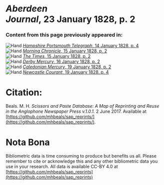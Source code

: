 # *Aberdeen Journal*, 23 January 1828, p. 2  
  
### Content from this page previously appeared in:  
![Hand](http://scissorsandpaste.net/wp-content/uploads/2017/06/smallhandpointer.png) [*Hampshire Portsmouth Telegraph*, 14 January 1828, p. 4](https://mhbeals.github.io/sap_html/Hampshire-Portsmouth-Telegraph/Hampshire-Portsmouth-Telegraph-14-January-1828-p-4)  
![Hand](http://scissorsandpaste.net/wp-content/uploads/2017/06/smallhandpointer.png) [*Morning Chronicle*, 15 January 1828, p. 2](https://mhbeals.github.io/sap_html/Morning-Chronicle/Morning-Chronicle-15-January-1828-p-2)  
![Hand](http://scissorsandpaste.net/wp-content/uploads/2017/06/smallhandpointer.png) [*The Times*, 15 January 1828, p. 2](https://mhbeals.github.io/sap_html/The-Times/The-Times-15-January-1828-p-2)  
![Hand](http://scissorsandpaste.net/wp-content/uploads/2017/06/smallhandpointer.png) [*Derby Mercury*, 16 January 1828, p. 2](https://mhbeals.github.io/sap_html/Derby-Mercury/Derby-Mercury-16-January-1828-p-2)  
![Hand](http://scissorsandpaste.net/wp-content/uploads/2017/06/smallhandpointer.png) [*Caledonian Mercury*, 19 January 1828, p. 2](https://mhbeals.github.io/sap_html/Caledonian-Mercury/Caledonian-Mercury-19-January-1828-p-2)  
![Hand](http://scissorsandpaste.net/wp-content/uploads/2017/06/smallhandpointer.png) [*Newcastle Courant*, 19 January 1828, p. 4](https://mhbeals.github.io/sap_html/Newcastle-Courant/Newcastle-Courant-19-January-1828-p-4)  


# Citation: 

Beals. M. H. *Scissors and Paste Database: A Map of Reprinting and Reuse in the Anglophone Newspaper Press v.1.0.1.* 2 June 2017. Available at [https://github.com/mhbeals/sap_reprints/](https://github.com/mhbeals/sap_reprints/). 

# Nota Bona

Bibliometric data is time consuming to produce but benefits us all. Please remember to cite or acknowledge this and any other bibliometric data you use in your research. All data is available CC-BY 4.0 at [https://github.com/mhbeals/sap_reprints](https://github.com/mhbeals/sap_reprints)